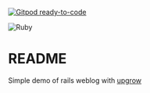 [![Gitpod ready-to-code](https://img.shields.io/badge/Gitpod-ready--to--code-blue?logo=gitpod)](https://gitpod.io/#https://github.com/joel/uwg)

![Ruby](https://github.com/joel/uwg/workflows/Ruby/badge.svg)
# README

Simple demo of rails weblog with [upgrow](https://github.com/Shopify/upgrow)